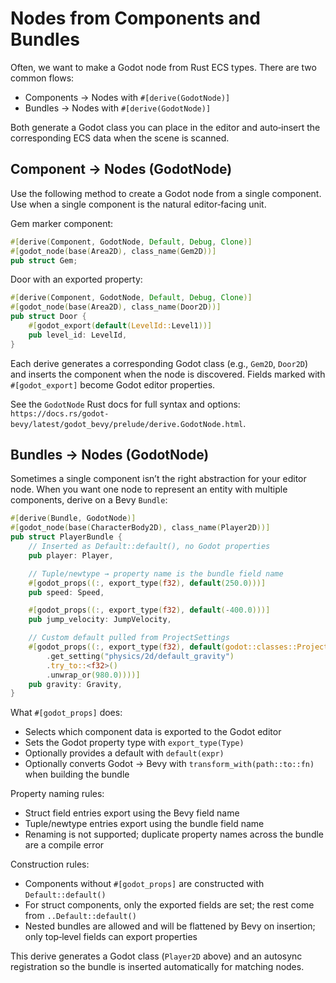 # Nodes from Components and Bundles

Often, we want to make a Godot node from Rust ECS types. There are two common flows:

- Components → Nodes with `#[derive(GodotNode)]`
- Bundles → Nodes with `#[derive(GodotNode)]`

Both generate a Godot class you can place in the editor and auto‑insert the corresponding ECS data when the scene is scanned.

## Component → Nodes (GodotNode)

Use the following method to create a Godot node from a single component. Use when a single component is the natural editor‑facing unit.

Gem marker component:

```rust
#[derive(Component, GodotNode, Default, Debug, Clone)]
#[godot_node(base(Area2D), class_name(Gem2D))]
pub struct Gem;
```

Door with an exported property:

```rust
#[derive(Component, GodotNode, Default, Debug, Clone)]
#[godot_node(base(Area2D), class_name(Door2D))]
pub struct Door {
    #[godot_export(default(LevelId::Level1))]
    pub level_id: LevelId,
}
```

Each derive generates a corresponding Godot class (e.g., `Gem2D`, `Door2D`) and inserts the component when the node is discovered. Fields marked with `#[godot_export]` become Godot editor properties.

See the `GodotNode` Rust docs for full syntax and options: `https://docs.rs/godot-bevy/latest/godot_bevy/prelude/derive.GodotNode.html`.

## Bundles → Nodes (GodotNode)

Sometimes a single component isn’t the right abstraction for your editor node. When you want one node to represent an entity with multiple components, derive on a Bevy `Bundle`:

```rust
#[derive(Bundle, GodotNode)]
#[godot_node(base(CharacterBody2D), class_name(Player2D))]
pub struct PlayerBundle {
    // Inserted as Default::default(), no Godot properties
    pub player: Player,

    // Tuple/newtype → property name is the bundle field name
    #[godot_props((:, export_type(f32), default(250.0)))]
    pub speed: Speed,

    #[godot_props((:, export_type(f32), default(-400.0)))]
    pub jump_velocity: JumpVelocity,

    // Custom default pulled from ProjectSettings
    #[godot_props((:, export_type(f32), default(godot::classes::ProjectSettings::singleton()
        .get_setting("physics/2d/default_gravity")
        .try_to::<f32>()
        .unwrap_or(980.0))))]
    pub gravity: Gravity,
}
```

What `#[godot_props]` does:

- Selects which component data is exported to the Godot editor
- Sets the Godot property type with `export_type(Type)`
- Optionally provides a default with `default(expr)`
- Optionally converts Godot → Bevy with `transform_with(path::to::fn)` when building the bundle

Property naming rules:

- Struct field entries export using the Bevy field name
- Tuple/newtype entries export using the bundle field name
- Renaming is not supported; duplicate property names across the bundle are a compile error

Construction rules:

- Components without `#[godot_props]` are constructed with `Default::default()`
- For struct components, only the exported fields are set; the rest come from `..Default::default()`
- Nested bundles are allowed and will be flattened by Bevy on insertion; only top‑level fields can export properties

This derive generates a Godot class (`Player2D` above) and an autosync registration so the bundle is inserted automatically for matching nodes.
